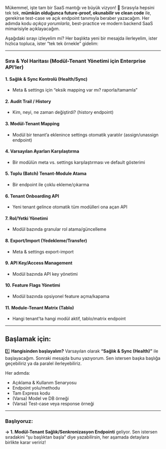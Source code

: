 Mükemmel, işte tam bir SaaS mantığı ve büyük vizyon! 🚀
Sırasıyla hepsini tek tek, **mümkün olduğunca future-proof, okunabilir ve clean code** ile, gerekirse test-case ve açık endpoint tanımıyla beraber yazacağım. Her adımda kodu *açıkça yorumlarla*, best-practice ve modern backend SaaS mimarisiyle açıklayacağım.

Aşağıdaki sırayı izleyelim mi? Her başlıkta yeni bir mesajda ilerleyelim, ister hızlıca topluca, ister “tek tek örnekle” gidelim:

---

### **Sıra & Yol Haritası (Modül-Tenant Yönetimi için Enterprise API’ler)**

#### **1. Sağlık & Sync Kontrolü (Health/Sync)**

* Meta & settings için “eksik mapping var mı? raporla/tamamla”

#### **2. Audit Trail / History**

* Kim, neyi, ne zaman değiştirdi? (history endpoint)

#### **3. Modül-Tenant Mapping**

* Modül bir tenant’a eklenince settings otomatik yaratılır (assign/unassign endpoint)

#### **4. Varsayılan Ayarları Karşılaştırma**

* Bir modülün meta vs. settings karşılaştırması ve default gösterimi

#### **5. Toplu (Batch) Tenant-Module Atama**

* Bir endpoint ile çoklu ekleme/çıkarma

#### **6. Tenant Onboarding API**

* Yeni tenant gelince otomatik tüm modülleri ona açan API

#### **7. Rol/Yetki Yönetimi**

* Modül bazında granular rol atama/güncelleme

#### **8. Export/Import (Yedekleme/Transfer)**

* Meta & settings export-import

#### **9. API Key/Access Management**

* Modül bazında API key yönetimi

#### **10. Feature Flags Yönetimi**

* Modül bazında opsiyonel feature açma/kapama

#### **11. Module-Tenant Matrix (Tablo)**

* Hangi tenant’ta hangi modül aktif, tablo/matrix endpoint

---

## **Başlamak için:**

1️⃣ **Hangisinden başlayalım?**
Varsayılan olarak **“Sağlık & Sync (Health)”** ile başlayacağım.
Sonraki mesajda bunu yazıyorum. Sen istersen başka başlığa geçebiliriz ya da paralel ilerleyebiliriz.

Her adımda:

* Açıklama & Kullanım Senaryosu
* Endpoint yolu/methodu
* Tam Express kodu
* (Varsa) Model ve DB örneği
* (Varsa) Test-case veya response örneği

---

### **Başlıyoruz:**

**→ 1. Modül-Tenant Sağlık/Senkronizasyon Endpointi** geliyor.
Sen istersen sıradakini “şu başlıktan başla” diye yazabilirsin, her aşamada detaylara birlikte karar veririz!
